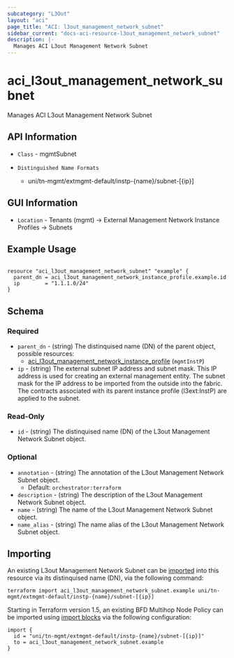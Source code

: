 ```yaml
---
subcategory: "L3Out"
layout: "aci"
page_title: "ACI: l3out_management_network_subnet"
sidebar_current: "docs-aci-resource-l3out_management_network_subnet"
description: |-
  Manages ACI L3out Management Network Subnet
---
```


# aci_l3out_management_network_subnet #

Manages ACI L3out Management Network Subnet

## API Information ##

* `Class` - mgmtSubnet

* `Distinguished Name Formats`
  - uni/tn-mgmt/extmgmt-default/instp-{name}/subnet-[{ip}]

## GUI Information ##

* `Location` - Tenants (mgmt) -> External Management Network Instance Profiles -> Subnets

## Example Usage ##

```hcl

resource "aci_l3out_management_network_subnet" "example" {
  parent_dn = aci_l3out_management_network_instance_profile.example.id
  ip        = "1.1.1.0/24"
}

```

## Schema

### Required

* `parent_dn` - (string) The distinquised name (DN) of the parent object, possible resources:
  - [aci_l3out_management_network_instance_profile](https://registry.terraform.io/providers/CiscoDevNet/aci/latest/docs/resources/l3out_management_network_instance_profile) (`mgmtInstP`)
* `ip` - (string) The external subnet IP address and subnet mask. This IP address is used for creating an external management entity. The subnet mask for the IP address to be imported from the outside into the fabric. The contracts associated with its parent instance profile (l3ext:InstP) are applied to the subnet.

### Read-Only

* `id` - (string) The distinquised name (DN) of the L3out Management Network Subnet object.

### Optional
  
* `annotation` - (string) The annotation of the L3out Management Network Subnet object.
  - Default: `orchestrator:terraform`
* `description` - (string) The description of the L3out Management Network Subnet object.
* `name` - (string) The name of the L3out Management Network Subnet object.
* `name_alias` - (string) The name alias of the L3out Management Network Subnet object.

## Importing ##

An existing L3out Management Network Subnet can be [imported](https://www.terraform.io/docs/import/index.html) into this resource via its distinquised name (DN), via the following command:

```
terraform import aci_l3out_management_network_subnet.example uni/tn-mgmt/extmgmt-default/instp-{name}/subnet-[{ip}]
```

Starting in Terraform version 1.5, an existing BFD Multihop Node Policy can be imported 
using [import blocks](https://developer.hashicorp.com/terraform/language/import) via the following configuration:

```
import {
  id = "uni/tn-mgmt/extmgmt-default/instp-{name}/subnet-[{ip}]"
  to = aci_l3out_management_network_subnet.example
}
```